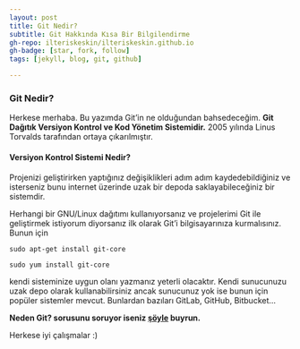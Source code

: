```yaml
---
layout: post
title: Git Nedir?
subtitle: Git Hakkında Kısa Bir Bilgilendirme
gh-repo: ilteriskeskin/ilteriskeskin.github.io
gh-badge: [star, fork, follow]
tags: [jekyll, blog, git, github]

---
```


### Git Nedir?

Herkese merhaba. Bu yazımda Git’in ne olduğundan bahsedeceğim. **Git Dağıtık Versiyon Kontrol ve Kod Yönetim Sistemidir.** 2005 yılında Linus Torvalds tarafından ortaya çıkarılmıştır.

#### Versiyon Kontrol Sistemi Nedir?

Projenizi geliştirirken yaptığınız değişiklikleri adım adım kaydedebildiğiniz ve isterseniz bunu internet üzerinde uzak bir depoda saklayabileceğiniz bir sistemdir.

Herhangi bir GNU/Linux dağıtımı kullanıyorsanız ve projelerimi Git ile geliştirmek istiyorum diyorsanız ilk olarak Git’i bilgisayarınıza kurmalısınız. Bunun için

```
sudo apt-get install git-core
```

```
sudo yum install git-core
```

kendi sisteminize uygun olanı yazmanız yeterli olacaktır. Kendi sunucunuzu uzak depo olarak kullanabilirsiniz ancak sunucunuz yok ise bunun için popüler sistemler mevcut. Bunlardan bazıları GitLab, GitHub, Bitbucket…

**Neden Git? sorusunu soruyor iseniz [şöyle](/2018-08-04-nedengit.md) buyrun.**

Herkese iyi çalışmalar :)